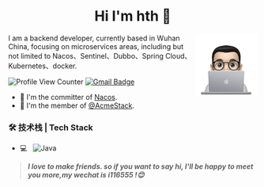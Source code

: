 <h1 align="center">Hi I'm hth 👋</h1>
  <img src="img.png" align="right" width="25%"/>

I am a backend developer, currently based in Wuhan China, focusing on microservices areas, including but not limited to Nacos、Sentinel、Dubbo、Spring Cloud、Kubernetes、docker.

![Profile View Counter](https://komarev.com/ghpvc/?username=godhth)
[![Gmail Badge](https://img.shields.io/badge/-Gmail-c14438?style=flat-square&logo=Gmail&logoColor=white&link=mailto:qiczzhu@gmail.com)](mailto:a1165559068@gmail.com)
- 🔭 I'm the committer of [Nacos](https://github.com/alibaba/nacos).
- 🌱 I'm the member of [@AcmeStack](https://github.com/acmestack).

### 🛠 技术栈 | Tech Stack

- 💻 &#160; ![Java](https://img.shields.io/badge/-Java-333333?style=flat&logo=Java&logoColor=007396)
> ***I love to make friends. so if you want to say hi, I'll be happy to meet you more,my wechat is i116555 !😊***
<!--
**godhth/godhth** is a ✨ _special_ ✨ repository because its `README.md` (this file) appears on your GitHub profile.

Here are some ideas to get you started:

- 🔭 I’m currently working on ...
- 🌱 I’m currently learning ...
- 👯 I’m looking to collaborate on ...
- 🤔 I’m looking for help with ...
- 💬 Ask me about ...
- 📫 How to reach me: ...
- 😄 Pronouns: ...
- ⚡ Fun fact: ...
-->
